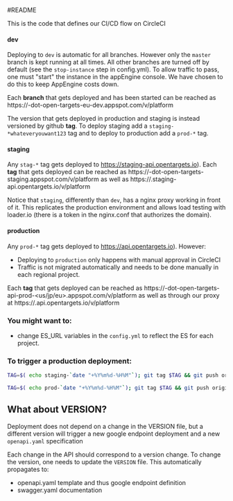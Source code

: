 #README

This is the code that defines our CI/CD flow on CircleCI

#### dev
Deploying to `dev` is automatic for all branches. 
However only the `master` branch is kept running at all times. All other branches are turned off by default (see the `stop-instance` step in config.yml). To allow traffic to pass, one must "start" the instance in the appEngine console.
We have chosen to do this to keep AppEngine costs down.

Each **branch** that gets deployed and has been started can be reached as
https://<branchname>-dot-open-targets-eu-dev.appspot.com/v<major>/platform

The version that gets deployed in production and staging is instead versioned by github **tag**. 
To deploy staging add a `staging-*whateveryouwant123` tag and to deploy to
production add a `prod-*` tag.

#### staging
Any `stag-*` tag gets deployed to https://staging-api.opentargets.io). 
Each **tag** that gets deployed can be reached as
https://<tagname>-dot-open-targets-staging.appspot.com/v<major>/platform
as well as https://<tagname>.staging-api.opentargets.io/v<major>/platform

Notice that `staging`, differently than `dev`, has a nginx proxy working in front of it. This replicates the production environment and allows load testing with loader.io (there is a token in the nginx.conf that authorizes the domain).

#### production
Any `prod-*` tag gets deployed to https://api.opentargets.io). However:
- Deploying to `production` only happens with manual approval in CircleCI
- Traffic is not migrated automatically and needs to be done manually in each regional project.

Each **tag** that gets deployed can be reached as
https://<tagname>-dot-open-targets-api-prod-<us/jp/eu>.appspot.com/v<major>/platform
as well as through our proxy at https://<tagname>.api.opentargets.io/v<major>/platform
 


### You might want to:

* change ES_URL variables in the `config.yml` to reflect the ES for each project.


### To trigger a production deployment:
```sh
TAG=$( echo staging-`date "+%Y%m%d-%H%M"`); git tag $TAG && git push origin $TAG

TAG=$( echo prod-`date "+%Y%m%d-%H%M"`); git tag $TAG && git push origin $TAG
```

## What about VERSION?
Deployment does not depend on a change in the VERSION file, but a different version will trigger a new google endpoint deployment and a new `openapi.yaml` specification

Each change in the API should correspond to a version change. 
To change the version, one needs to update the `VERSION` file. This automatically propagates to:
- openapi.yaml template and thus google endpoint definition
- swagger.yaml documentation

